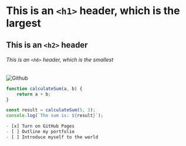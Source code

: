 # This is an `<h1>` header, which is the largest
## This is an `<h2>` header
###### This is an `<h6>` header, which is the smallest

![Github](https://images.unsplash.com/photo-1618401471353-b98afee0b2eb?auto=format&fit=crop&q=80&w=2688&ixlib=rb-4.0.3&ixid=M3wxMjA3fDB8MHxwaG90by1wYWdlfHx8fGVufDB8fHx8fA%3D%3D)

```javascript
function calculateSum(a, b) {
    return a + b;
}

const result = calculateSum(5, 3);
console.log(`The sum is: ${result}`);

- [x] Turn on GitHub Pages
- [ ] Outline my portfolio
- [ ] Introduce myself to the world
